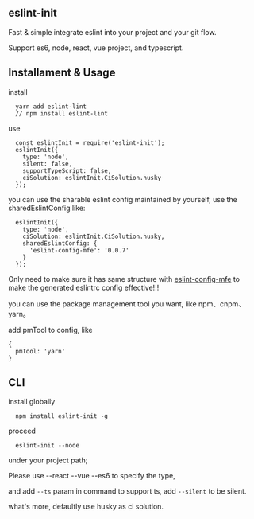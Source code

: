 ## eslint-init

Fast & simple integrate eslint into your project and your git flow.

Support es6, node, react, vue project, and typescript.

## Installament & Usage

install
``` 
  yarn add eslint-lint
  // npm install eslint-lint
```

use
```
  const eslintInit = require('eslint-init');
  eslintInit({
    type: 'node',
    silent: false,
    supportTypeScript: false,
    ciSolution: eslintInit.CiSolution.husky
  });
```

you can use the sharable eslint config maintained by yourself, use the sharedEslintConfig like: 

```
  eslintInit({
    type: 'node',
    ciSolution: eslintInit.CiSolution.husky,
    sharedEslintConfig: {
      'eslint-config-mfe': '0.0.7'
    }
  });
```

Only need to make sure it has same structure with [eslint-config-mfe](https://www.npmjs.com/package/eslint-config-mfe) to make the generated eslintrc config effective!!!

you can use the package management tool you want, like npm、cnpm、yarn。

add pmTool to config, like 

```
{
  pmTool: 'yarn'
}
```

## CLI

install globally
```
  npm install eslint-init -g
```

proceed
```
  eslint-init --node
```
under your project path;

Please use --react --vue --es6 to specify the type,

and add `--ts` param in command to support ts, add `--silent` to be silent.

what's more, defaultly use husky as ci solution.